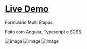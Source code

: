 # [Live Demo](https://multi-step-form-omega-sepia.vercel.app/form/step1)

Formulário Multi Etapas.

Feito com Angular, Typescript e SCSS.

![image](https://github.com/fabiano-pancheniak/multi-step-form/assets/117361090/9f25cd37-2539-485e-b0c5-4dd3fcc7fd84)
![image](https://github.com/fabiano-pancheniak/multi-step-form/assets/117361090/cc97764e-12b4-4cb3-b59d-44b0d92c1a29)
![image](https://github.com/fabiano-pancheniak/multi-step-form/assets/117361090/d47bcec3-d66b-4735-958d-da7e919ab455)
